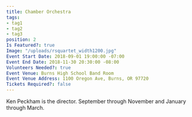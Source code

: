 ```yaml
---
title: Chamber Orchestra
tags:
- tag1
- tag2
- tag3
position: 2
Is Featured?: true
Image: "/uploads/rsquartet_width1200.jpg"
Event Start Date: 2018-09-01 19:00:00 -07:00
Event End Date: 2018-11-30 20:30:00 -08:00
Volunteers Needed?: true
Event Venue: Burns High School Band Room
Event Venue Address: 1100 Oregon Ave, Burns, OR 97720
Tickets Required?: false
---
```


Ken Peckham is the director. September through November and January through March.
